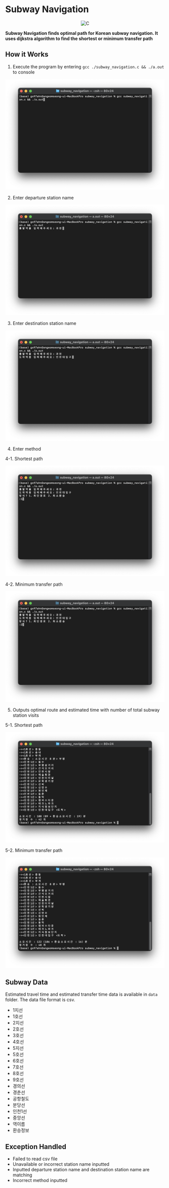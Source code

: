 # Subway Navigation
<div align="center"><img src="https://img.shields.io/badge/c-%2300599C.svg?style=for-the-badge&logo=c&logoColor=white" alt="C"></div>

**Subway Navigation finds optimal path for Korean subway navigation. It uses dijkstra algorithm to find the shortest or minimum transfer path**


## How it Works
1. Execute the program by entering `gcc ./subway_navigation.c && ./a.out` to console
<div align="center"><img src="https://github.com/gs97ahn/c_subway_navigation/blob/master/screenshot/step_1.png" alt="screenshot step 1"></div>

2. Enter departure station name
<div align="center"><img src="https://github.com/gs97ahn/c_subway_navigation/blob/master/screenshot/step_2.png" alt="screenshot step 2"></div>

3. Enter destination station name
<div align="center"><img src="https://github.com/gs97ahn/c_subway_navigation/blob/master/screenshot/step_3.png" alt="screenshot step 3"></div>

4. Enter method

4-1. Shortest path
<div align="center"><img src="https://github.com/gs97ahn/c_subway_navigation/blob/master/screenshot/step_4-1.png" alt="screenshot step 4-1"></div>

4-2. Minimum transfer path
<div align="center"><img src="https://github.com/gs97ahn/c_subway_navigation/blob/master/screenshot/step_4-2.png" alt="screenshot step 4-2"></div>

5. Outputs optimal route and estimated time with number of total subway station visits

5-1. Shortest path
<div align="center"><img src="https://github.com/gs97ahn/c_subway_navigation/blob/master/screenshot/step_5-1.png" alt="screenshot step 5-1"></div>

5-2. Minimum transfer path
<div align="center"><img src="https://github.com/gs97ahn/c_subway_navigation/blob/master/screenshot/step_5-2.png" alt="screenshot step 5-2"></div>


## Subway Data
Estimated travel time and estimated transfer time data is available in `data` folder. The data file format is csv.
- 1지선
- 1호선
- 2지선
- 2호선
- 3호선
- 4호선
- 5지선
- 5호선
- 6호선
- 7호선
- 8호선
- 9호선
- 경의선
- 경춘선
- 공항철도
- 분당선
- 인천1선
- 중앙선
- 역이름
- 환승정보


## Exception Handled
- Failed to read csv file
- Unavailable or incorrect station name inputted
- Inputted departure station name and destination station name are matching
- Incorrect method inputted